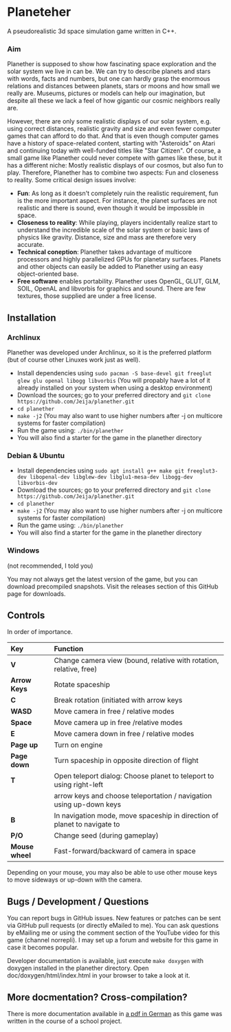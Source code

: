 Planeteher
==========

A pseudorealistic 3d space simulation game written in C++.

### Aim
Planether is supposed to show how fascinating space exploration and the solar system we live in can be. We can try to describe planets and stars with words, facts and numbers, but one can hardly grasp the enormous relations and distances between planets, stars or moons and how small we really are. Museums, pictures or models can help our imagination, but despite all these we lack a feel of how gigantic our cosmic neighbors really are.

However, there are only some realistic displays of our solar system, e.g. using correct distances, realistic gravity and size and even fewer computer games that can afford to do that. And that is even though computer games have a history of space-related content, starting with "Asteroids" on Atari and continuing today with well-funded titles like "Star Citizen". Of course, a small game like Planether could never compete with games like these, but it has a different niche: Mostly realistic displays of our cosmos, but also fun to play. Therefore, Planether has to combine two aspects: Fun and closeness to reality. Some critical design issues involve:
* **Fun**: As long as it doesn't completely ruin the realistic requirement, fun is the more important aspect. For instance, the planet surfaces are not realistic and there is sound, even though it would be impossible in space.
* **Closeness to reality**: While playing, players incidentally realize start to understand the incredible scale of the solar system or basic laws of physics like gravity. Distance, size and mass are therefore very accurate.
* **Technical coneption**: Planether takes advantage of multicore processors and highly parallelized GPUs for planetary surfaces. Planets and other objects can easily be added to Planether using an easy object-oriented base.
* **Free software** enables portability. Planether uses OpenGL, GLUT, GLM, SOIL, OpenAL and libvorbis for graphics and sound. There are few textures, those supplied are under a free license.

## Installation
### Archlinux
Planether was developed under Archlinux, so it is the preferred platform (but of course other Linuxes work just as well).
* Install dependencies using `sudo pacman -S base-devel git freeglut glew glu openal libogg libvorbis` (You will propably have a lot of it already installed on your system when using a desktop environment)
* Download the sources; go to your preferred directory and `git clone https://github.com/Jeija/planether.git`
* `cd planether`
* `make -j2` (You may also want to use higher numbers after -j on multicore systems for faster compilation)
* Run the game using: `./bin/planether`
* You will also find a starter for the game in the planether directory

### Debian & Ubuntu
* Install dependencies using `sudo apt install g++ make git freeglut3-dev libopenal-dev libglew-dev libglu1-mesa-dev libogg-dev libvorbis-dev`
* Download the sources; go to your preferred directory and `git clone https://github.com/Jeija/planether.git`
* `cd planether`
* `make -j2` (You may also want to use higher numbers after -j on multicore systems for faster compilation)
* Run the game using: `./bin/planether`
* You will also find a starter for the game in the planether directory

### Windows
(not recommended, I told you)

You may not always get the latest version of the game, but you can download precompiled snapshots. Visit the releases section of this GitHub page for downloads.

## Controls
In order of importance.

| Key             | Function                                                                 |
|:----------------|:-------------------------------------------------------------------------|
| **V**           | Change camera view (bound, relative with rotation, relative, free)       |
| **Arrow Keys**  | Rotate spaceship                                                         |
| **C**           | Break rotation (initiated with arrow keys                                |
| **WASD**        | Move camera in free / relative modes                                     |
| **Space**       | Move camera up in free /relative modes                                   |
| **E**           | Move camera down in free / relative modes                                |
| **Page up**     | Turn on engine                                                           |
| **Page down**   | Turn spaceship in opposite direction of flight                           |
| **T**           | Open teleport dialog: Choose planet to teleport to using right-left      |
|                 | arrow keys and choose teleportation / navigation using up-down keys      |
| **B**           | In navigation mode, move spaceship in direction of planet to navigate to |
| **P/O**         | Change seed (during gameplay)                                            |
| **Mouse wheel** | Fast-forward/backward of camera in space                                 |

Depending on your mouse, you may also be able to use other mouse keys to move sideways or up-down with the camera.

## Bugs / Development / Questions
You can report bugs in GitHub issues. New features or patches can be sent via GitHub pull requests (or directly eMailed to me). You can ask questions by eMailing me or using the comment section of the YouTube video for this game (channel norrepli). I may set up a forum and website for this game in case it becomes popular.

Developer documentation is available, just execute `make doxygen` with doxygen installed in the planether directory. Open doc/doxygen/html/index.html in your browser to take a look at it.

## More docmentation? Cross-compilation?
There is more documentation available in [a pdf in German](http://mesecons.net/random/planether_dokumentation.pdf) as this game was written in the course of a school project.

